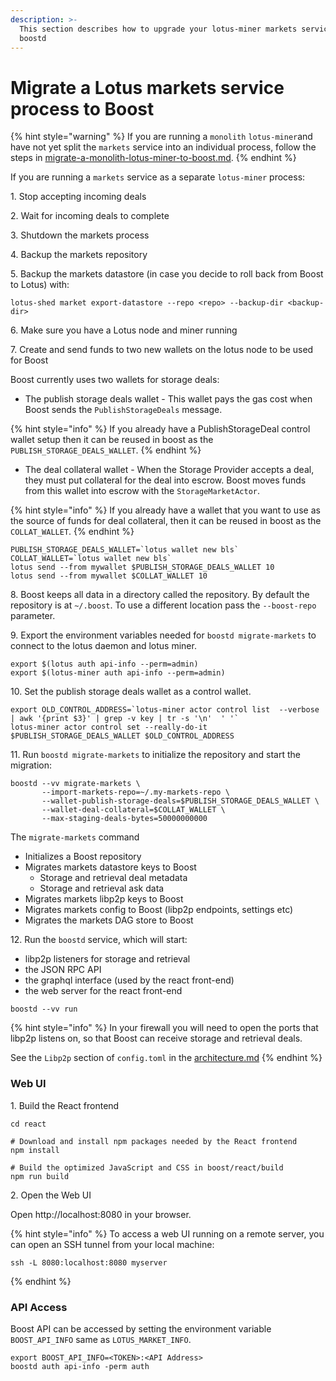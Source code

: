 ```yaml
---
description: >-
  This section describes how to upgrade your lotus-miner markets service to
  boostd
---
```


# Migrate a Lotus markets service process to Boost

{% hint style="warning" %}
If you are running a `monolith` `lotus-miner`and have not yet split the `markets` service into an individual process, follow the steps in [migrate-a-monolith-lotus-miner-to-boost.md](migrate-a-monolith-lotus-miner-to-boost.md "mention").
{% endhint %}

If you are running a `markets` service as a separate `lotus-miner` process:

1\. Stop accepting incoming deals

2\. Wait for incoming deals to complete

3\. Shutdown the markets process

4\. Backup the markets repository

5\. Backup the markets datastore (in case you decide to roll back from Boost to Lotus) with:

```
lotus-shed market export-datastore --repo <repo> --backup-dir <backup-dir>
```

6\. Make sure you have a Lotus node and miner running

7\. Create and send funds to two new wallets on the lotus node to be used for Boost

&#x20;   Boost currently uses two wallets for storage deals:

* The publish storage deals wallet - This wallet pays the gas cost when Boost sends the `PublishStorageDeals` message.

{% hint style="info" %}
If you already have a PublishStorageDeal control wallet setup then it can be reused in boost as the `PUBLISH_STORAGE_DEALS_WALLET`.
{% endhint %}

* The deal collateral wallet - When the Storage Provider accepts a deal, they must put collateral for the deal into escrow. Boost moves funds from this wallet into escrow with the `StorageMarketActor`.

{% hint style="info" %}
If you already have a wallet that you want to use as the source of funds for deal collateral, then it can be reused in boost as the `COLLAT_WALLET`.
{% endhint %}

```
PUBLISH_STORAGE_DEALS_WALLET=`lotus wallet new bls`
COLLAT_WALLET=`lotus wallet new bls`
lotus send --from mywallet $PUBLISH_STORAGE_DEALS_WALLET 10
lotus send --from mywallet $COLLAT_WALLET 10
```

8\. Boost keeps all data in a directory called the repository. By default the repository is at `~/.boost`. To use a different location pass the `--boost-repo` parameter.

9\. Export the environment variables needed for `boostd migrate-markets` to connect to the lotus daemon and lotus miner.

```
export $(lotus auth api-info --perm=admin)
export $(lotus-miner auth api-info --perm=admin)
```

10\. Set the publish storage deals wallet as a control wallet.

```
export OLD_CONTROL_ADDRESS=`lotus-miner actor control list  --verbose | awk '{print $3}' | grep -v key | tr -s '\n'  ' '`
lotus-miner actor control set --really-do-it $PUBLISH_STORAGE_DEALS_WALLET $OLD_CONTROL_ADDRESS
```

11\. Run `boostd migrate-markets` to initialize the repository and start the migration:

```
boostd --vv migrate-markets \
       --import-markets-repo=~/.my-markets-repo \
       --wallet-publish-storage-deals=$PUBLISH_STORAGE_DEALS_WALLET \
       --wallet-deal-collateral=$COLLAT_WALLET \
       --max-staging-deals-bytes=50000000000
```

The `migrate-markets` command

* Initializes a Boost repository
* Migrates markets datastore keys to Boost
  * Storage and retrieval deal metadata
  * Storage and retrieval ask data
* Migrates markets libp2p keys to Boost
* Migrates markets config to Boost (libp2p endpoints, settings etc)
* Migrates the markets DAG store to Boost

12\. Run the `boostd` service, which will start:

* libp2p listeners for storage and retrieval
* the JSON RPC API
* the graphql interface (used by the react front-end)
* the web server for the react front-end

```
boostd --vv run
```

{% hint style="info" %}
In your firewall you will need to open the ports that libp2p listens on, so that Boost can receive storage and retrieval deals.

See the `Libp2p` section of `config.toml` in the [architecture.md](../boost-architecture/architecture.md "mention")
{% endhint %}

### Web UI

1\. Build the React frontend

```
cd react

# Download and install npm packages needed by the React frontend
npm install

# Build the optimized JavaScript and CSS in boost/react/build
npm run build
```

2\. Open the Web UI

Open http://localhost:8080 in your browser.

{% hint style="info" %}
To access a web UI running on a remote server, you can open an SSH tunnel from your local machine:

```
ssh -L 8080:localhost:8080 myserver
```
{% endhint %}

### API Access

Boost API can be accessed by setting the environment variable `BOOST_API_INFO` same as `LOTUS_MARKET_INFO`.&#x20;

```
export BOOST_API_INFO=<TOKEN>:<API Address>
boostd auth api-info -perm auth
```
